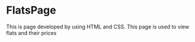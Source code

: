# FlatsPage
This is page developed by using HTML and CSS. This page is used to view flats and their prices
